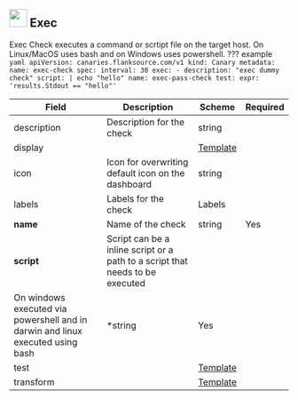 ## <img src='https://raw.githubusercontent.com/flanksource/flanksource-ui/main/src/icons/exec.svg' style='height: 32px'/> Exec

Exec Check executes a command or scrtipt file on the target host.
On Linux/MacOS uses bash and on Windows uses powershell.
??? example
     ```yaml
     apiVersion: canaries.flanksource.com/v1
     kind: Canary
     metadata:
       name: exec-check
     spec:
       interval: 30
       exec:
        - description: "exec dummy check"
          script: |
            echo "hello"
          name: exec-pass-check
          test:
            expr: 'results.Stdout == "hello"'
     ```

| Field | Description | Scheme | Required |
| ----- | ----------- | ------ | -------- |
| description | Description for the check | string |  |
| display |  | [Template](#template) |  |
| icon | Icon for overwriting default icon on the dashboard | string |  |
| labels | Labels for the check | Labels |  |
| **name** | Name of the check | string | Yes |
| **script** | Script can be a inline script or a path to a script that needs to be executed
On windows executed via powershell and in darwin and linux executed using bash | *string | Yes |
| test |  | [Template](#template) |  |
| transform |  | [Template](#template) |  |
